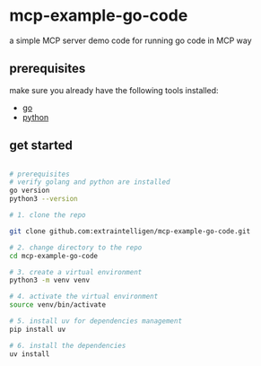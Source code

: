 # mcp-example-go-code

a simple MCP server demo code for running go code in MCP way 

## prerequisites

make sure you already have the following tools installed:
- [go](https://golang.org/doc/install/source)
- [python](https://www.python.org/downloads/)
    

## get started

```bash

# prerequisites
# verify golang and python are installed
go version
python3 --version

# 1. clone the repo

git clone github.com:extraintelligen/mcp-example-go-code.git 

# 2. change directory to the repo
cd mcp-example-go-code

# 3. create a virtual environment
python3 -m venv venv

# 4. activate the virtual environment
source venv/bin/activate

# 5. install uv for dependencies management
pip install uv

# 6. install the dependencies
uv install

```

